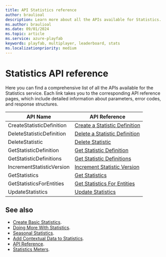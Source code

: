 ```yaml
---
title: API Statistics reference 
author: braulioal
description: Learn more about all the APIs available for Statistics.
ms.author: braulioal
ms.date: 09/01/2024
ms.topic: article
ms.service: azure-playfab
keywords: playfab, multiplayer, leaderboard, stats
ms.localizationpriority: medium
---
```


# Statistics API reference

Here you can find a comprehensive list of all the APIs available for the Statistics service. Each link takes you
to the corresponding API reference pages, which include detailed information about parameters, 
error codes, and response structures.

| API Name       | API Reference                        |
|----------------------|-----------------------------------|
|CreateStatisticDefinition               | [Create a Statistic Definition](/rest/api/playfab/progression/statistics/create-statistic-definition)    |
|DeleteStatisticDefinition              | [Delete a Statistic Definition](/rest/api/playfab/progression/statistics/delete-statistic-definition)    |
|DeleteStatistic               | [Delete Statistic](/rest/api/playfab/progression/statistics/delete-statistics)    |
|GetStatisticDefinition               | [Get Statistic Definition](/rest/api/playfab/progression/statistics/get-statistic-definition)    |
|GetStatisticDefinitions               | [Get Statistic Definitions](/rest/api/playfab/progression/statistics/get-statistic-definitions)    |
|IncrementStatisticVersion               | [Increment Statistic Version](/rest/api/playfab/progression/statistics/increment-statistic-version)    |
|GetStatistics               | [Get Statistics](/rest/api/playfab/progression/statistics/get-statistics)    |
|GetStatisticsForEntities              | [Get Statistics For Entities](/rest/api/playfab/progression/statistics/get-statistics-for-entities)    |
|UpdateStatistics              | [Update Statistics](/rest/api/playfab/progression/statistics/update-statistics)    |

## See also

- [Create Basic Statistics](create-basic-statistics.md).
- [Doing More With Statistics](doing-more-statistics.md).
- [Seasonal Statistics](seasonal-statistics.md).
- [Add Contextual Data to Statistics](metadata-statistics.md).
- [API Reference](api-reference.md).
- [Statistics Meters](../../pricing/meters/statistics-meters.md).

